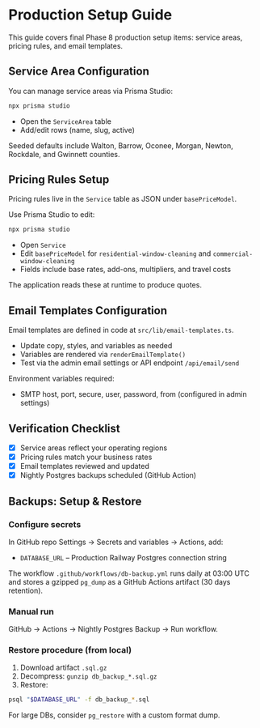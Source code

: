 # Production Setup Guide

This guide covers final Phase 8 production setup items: service areas, pricing rules, and email templates.

## Service Area Configuration

You can manage service areas via Prisma Studio:

```bash
npx prisma studio
```

- Open the `ServiceArea` table
- Add/edit rows (name, slug, active)

Seeded defaults include Walton, Barrow, Oconee, Morgan, Newton, Rockdale, and Gwinnett counties.

## Pricing Rules Setup

Pricing rules live in the `Service` table as JSON under `basePriceModel`.

Use Prisma Studio to edit:

```bash
npx prisma studio
```

- Open `Service`
- Edit `basePriceModel` for `residential-window-cleaning` and `commercial-window-cleaning`
- Fields include base rates, add-ons, multipliers, and travel costs

The application reads these at runtime to produce quotes.

## Email Templates Configuration

Email templates are defined in code at `src/lib/email-templates.ts`.

- Update copy, styles, and variables as needed
- Variables are rendered via `renderEmailTemplate()`
- Test via the admin email settings or API endpoint `/api/email/send`

Environment variables required:

- SMTP host, port, secure, user, password, from (configured in admin settings)

## Verification Checklist

- [x] Service areas reflect your operating regions
- [x] Pricing rules match your business rates
- [x] Email templates reviewed and updated
- [x] Nightly Postgres backups scheduled (GitHub Action)

## Backups: Setup & Restore

### Configure secrets

In GitHub repo Settings → Secrets and variables → Actions, add:

- `DATABASE_URL` – Production Railway Postgres connection string

The workflow `.github/workflows/db-backup.yml` runs daily at 03:00 UTC and stores a gzipped `pg_dump` as a GitHub Actions artifact (30 days retention).

### Manual run

GitHub → Actions → Nightly Postgres Backup → Run workflow.

### Restore procedure (from local)

1. Download artifact `.sql.gz`
2. Decompress: `gunzip db_backup_*.sql.gz`
3. Restore:

```bash
psql "$DATABASE_URL" -f db_backup_*.sql
```

For large DBs, consider `pg_restore` with a custom format dump.


